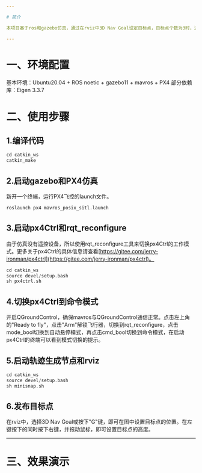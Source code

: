 ```yaml
---

# 简介

本项目基于ros和gazebo仿真，通过在rviz中3D Nav Goal设定目标点，目标点个数为3时，通过minimum snap算法规划一次轨迹，px4Ctrl订阅并接收轨迹消息，从而控制四旋翼飞行器完成一次飞行，到达目的地后，可再次设置目标点。

---
```



# 一、环境配置

基本环境：Ubuntu20.04 + ROS noetic + gazebo11 + mavros + PX4
部分依赖库：Eigen 3.3.7

# 二、使用步骤
## 1.编译代码

```c
cd catkin_ws
catkin_make
```

## 2.启动gazebo和PX4仿真

新开一个终端，运行PX4飞控的launch文件。
```c
roslaunch px4 mavros_posix_sitl.launch
```
## 3.启动px4Ctrl和rqt_reconfigure

由于仿真没有遥控设备，所以使用rqt_reconfigure工具来切换px4Ctrl的工作模式。更多关于px4Ctrl的具体信息请查看[https://gitee.com/jerry-ironman/px4ctrl](https://gitee.com/jerry-ironman/px4ctrl)。
```c
cd catkin_ws
source devel/setup.bash
sh px4ctrl.sh
```
## 4.切换px4Ctrl到命令模式

开启QGroundControl，确保mavros与QGroundControl通信正常。点击左上角的"Ready to fly"，点击"Arm"解锁飞行器，切换到rqt_reconfigure，点击mode_bool切换到自动悬停模式，再点击cmd_bool切换到命令模式，在启动px4Ctrl的终端可以看到模式切换的提示。

## 5.启动轨迹生成节点和rviz

```c
cd catkin_ws
source devel/setup.bash
sh minisnap.sh
```

## 6.发布目标点

在rviz中，选择3D Nav Goal或按下"G"键，即可在图中设置目标点的位置。在左键按下的同时按下右键，并拖动鼠标，即可设置目标点的高度。

---

# 三、效果演示

